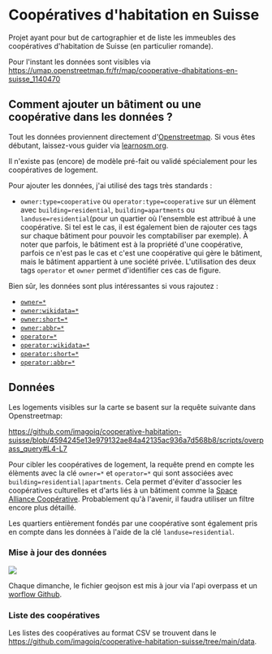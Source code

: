 # Coopératives d'habitation en Suisse

Projet ayant pour but de cartographier et de liste les immeubles des coopératives d'habitation de Suisse (en particulier romande).

Pour l'instant les données sont visibles via https://umap.openstreetmap.fr/fr/map/cooperative-dhabitations-en-suisse_1140470

## Comment ajouter un bâtiment ou une coopérative dans les données ?

Tout les données proviennent directement d'[Openstreetmap](https://www.openstreetmap.org). Si vous êtes débutant, laissez-vous guider via [learnosm.org](https://learnosm.org/fr/).

Il n'existe pas (encore) de modèle pré-fait ou validé spécialement pour les coopératives de logement. 

Pour ajouter les données, j'ai utilisé des tags très standards :
* `owner:type=cooperative` ou `operator:type=cooperative` sur un élèment avec `building=residential`, `building=apartments` ou `landuse=residential`(pour un quartier où l'ensemble est attribué à une coopérative. Si tel est le cas, il est également bien de rajouter ces tags sur chaque bâtiment pour pouvoir les comptabiliser par exemple). À noter que parfois, le bâtiment est à la propriété d'une coopérative, parfois ce n'est pas le cas et c'est une coopérative qui gère le bâtiment, mais le bâtiment appartient à une société privée. L'utilisation des deux tags `operator` et `owner` permet d'identifier ces cas de figure.

Bien sûr, les données sont plus intéressantes si vous rajoutez :
* [`owner=*`](https://wiki.openstreetmap.org/wiki/Key:owner)
* [`owner:wikidata=*`](https://wiki.openstreetmap.org/wiki/Key:operator#Further_details)
* [`owner:short=*`](https://wiki.openstreetmap.org/wiki/Key:operator#Further_details)
* [`owner:abbr=*`](https://wiki.openstreetmap.org/wiki/Key:operator#Further_details)
* [`operator=*`](https://wiki.openstreetmap.org/wiki/Key:operator)
* [`operator:wikidata=*`](https://wiki.openstreetmap.org/wiki/Key:operator#Further_details)
* [`operator:short=*`](https://wiki.openstreetmap.org/wiki/Key:operator#Further_details)
* [`operator:abbr=*`](https://wiki.openstreetmap.org/wiki/Key:operator#Further_details)

## Données

Les logements visibles sur la carte se basent sur la requête suivante dans Openstreetmap:

https://github.com/imagoiq/cooperative-habitation-suisse/blob/4594245e13e979132ae84a42135ac936a7d568b8/scripts/overpass_query#L4-L7

Pour cibler les coopératives de logement, la requête prend en compte les élèments avec la clé `owner=*` et `operator=*` qui sont associées avec `building=residential|apartments`. Cela permet d'éviter d'associer les coopératives culturelles et d'arts liés à un bâtiment comme la [Space Alliance Coopérative](https://www.openstreetmap.org/way/38326020). Probablement qu'à l'avenir, il faudra utiliser un filtre encore plus détaillé.

Les quartiers entièrement fondés par une coopérative sont également pris en compte dans les données à l'aide de la clé `landuse=residential`.

### Mise à jour des données
[![](https://github.com/imagoiq/cooperative-habitation-suisse/actions/workflows/main.yml/badge.svg)]([https://google.ch](https://github.com/imagoiq/cooperative-habitation-suisse/actions/workflows/main.yml))

Chaque dimanche, le fichier geojson est mis à jour via l'api overpass et un [worflow Github](https://github.com/imagoiq/cooperative-habitation-suisse/blob/main/.github/workflows/main.yml).

### Liste des coopératives

Les listes des coopératives au format CSV se trouvent dans le https://github.com/imagoiq/cooperative-habitation-suisse/tree/main/data.

<!--- @@inject-code: list_cooperative.md?code=false --->
<!--- @@inject-end: list_cooperative.md?code=false --->
